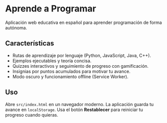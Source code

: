 # Aprende a Programar

Aplicación web educativa en español para aprender programación de forma autónoma.

## Características

- Rutas de aprendizaje por lenguaje (Python, JavaScript, Java, C++).
- Ejemplos ejecutables y teoría concisa.
- Quizzes interactivos y seguimiento de progreso con gamificación.
- Insignias por puntos acumulados para motivar tu avance.
- Modo oscuro y funcionamiento offline (Service Worker).

## Uso

Abre `src/index.html` en un navegador moderno. La aplicación guarda tu avance en `localStorage`.
Usa el botón **Restablecer** para reiniciar tu progreso cuando quieras.
